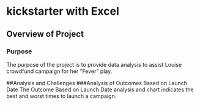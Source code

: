 # kickstarter with Excel
## Overview of Project
### Purpose

The purpose of the project is to provide data analysis to assist Louise crowdfund campaign for her “Fever” play. 

##Analysis and Challenges
###Analysis of Outcomes Based on Launch Date
The Outcome Based on Launch Date analysis and chart indicates the best and worst times to launch a campaign.

